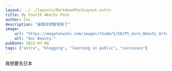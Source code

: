```yaml
---
layout: ../../layouts/MarkdownPostLayout.astro
title: My Fourth Akechi Post
author: Cui
description: "最喜欢明智努努了"
image:
    url: "https://megatenwiki.com/images/thumb/5/58/P5_Goro_Akechi_Artwork.png/600px-P5_Goro_Akechi_Artwork.png"
    alt: "Our Beauty."
pubDate: 2022-07-08
tags: ["astro", "blogging", "learning in public", "successes"]
---
```

我想要去日本
